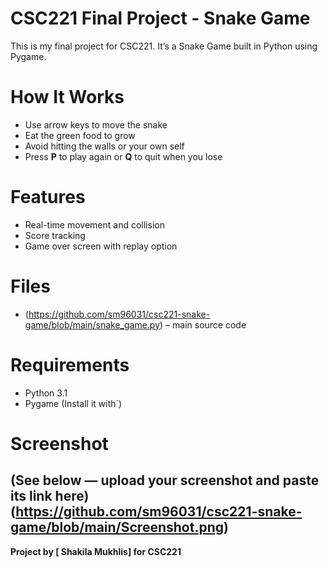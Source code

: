 # CSC221 Final Project - Snake Game

This is my final project for CSC221. It’s a Snake Game built in Python using Pygame.

# How It Works

- Use arrow keys to move the snake
- Eat the green food to grow
- Avoid hitting the walls or your own self
- Press **P** to play again or **Q** to quit when you lose

# Features
- Real-time movement and collision 
- Score tracking
- Game over screen with replay option

#  Files 

- (https://github.com/sm96031/csc221-snake-game/blob/main/snake_game.py) – main source code

#  Requirements

- Python 3.1
- Pygame (Install it with`)

#  Screenshot

(See below — upload your screenshot and paste its link here)
(https://github.com/sm96031/csc221-snake-game/blob/main/Screenshot.png)
---

**Project by [ Shakila Mukhlis] for CSC221**
